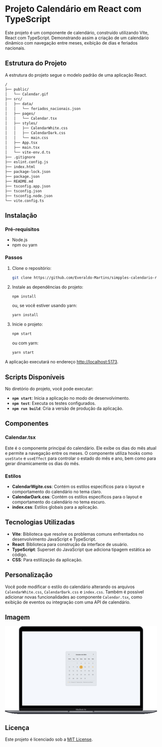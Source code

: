 # Projeto Calendário em React com TypeScript

Este projeto é um componente de calendário, construído utilizando Vite, React com TypeScript. Demonstrando assim a criação de um calendário dinâmico com navegação entre meses, exibição de dias e feriados nacionais. 

## Estrutura do Projeto

A estrutura do projeto segue o modelo padrão de uma aplicação React.

```
/
├── public/
│   └── Calendar.gif
├── src/
│   ├── data/
│   │   └── feriados_nacionais.json
│   ├── pages/
│   │   └── Calendar.tsx 
│   ├── styles/
│   │   ├── CalendarWhite.css 
│   │   ├── CalendarDark.css
│   │   └── main.css
│   ├── App.tsx
│   ├── main.tsx          
│   └── vite-env.d.ts             
├── .gitignore
├── eslint.config.js
├── index.html
├── package-lock.json
├── package.json
├── README.md
├── tsconfig.app.json
├── tsconfig.json
├── tsconfig.node.json
└── vite.config.ts              
```

## Instalação

### Pré-requisitos

- Node.js
- npm ou yarn

### Passos

1. Clone o repositório:

   ```bash
   git clone https://github.com/Everaldo-Martins/simpples-calendario-react-typescript.git
   ```

2. Instale as dependências do projeto:

   ```bash
   npm install
   ```

   ou, se você estiver usando yarn:

   ```bash
   yarn install
   ```

3. Inicie o projeto:

   ```bash
   npm start
   ```

   ou com yarn:

   ```bash
   yarn start
   ```

A aplicação executará no endereço [http://localhost:5173](http://localhost:5173).

## Scripts Disponíveis

No diretório do projeto, você pode executar:

- **`npm start`**: Inicia a aplicação no modo de desenvolvimento.
- **`npm test`**: Executa os testes configurados.
- **`npm run build`**: Cria a versão de produção da aplicação.

## Componentes

### Calendar.tsx

Este é o componente principal do calendário. Ele exibe os dias do mês atual e permite a navegação entre os meses. O componente utiliza hooks como `useState` e `useEffect` para controlar o estado do mês e ano, bem como para gerar dinamicamente os dias do mês.

### Estilos

- **CalendarWgite.css**: Contém os estilos específicos para o layout e comportamento do calendário no tema claro.
- **CalendarDark.css**: Contém os estilos específicos para o layout e comportamento do calendário no tema escuro.
- **index.css**: Estilos globais para a aplicação.

## Tecnologias Utilizadas

- **Vite**: Biblioteca que resolve os problemas comuns enfrentados no desenvolvimento JavaScript e TypeScript.
- **React**: Biblioteca para construção da interface de usuário.
- **TypeScript**: Superset do JavaScript que adiciona tipagem estática ao código.
- **CSS**: Para estilização da aplicação.

## Personalização

Você pode modificar o estilo do calendário alterando os arquivos `CalendarWhite.css`, `CalendarDark.css` e `index.css`. Também é possível adicionar novas funcionalidades ao componente `Calendar.tsx`, como exibição de eventos ou integração com uma API de calendário.

## Imagem

![Calenário](/public/Calendar.gif)

## Licença

Este projeto é licenciado sob a [MIT License](https://opensource.org/licenses/MIT).